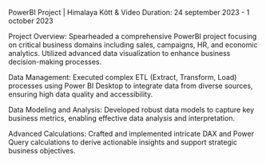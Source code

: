 PowerBI Project | Himalaya Kött & Video
Duration: 24 september 2023 - 1 october 2023

Project Overview: 
Spearheaded a comprehensive PowerBI project focusing on critical business domains including sales, campaigns, HR, and economic analytics. Utilized advanced data visualization to enhance business decision-making processes.

Data Management: 
Executed complex ETL (Extract, Transform, Load) processes using Power BI Desktop to integrate data from diverse sources, ensuring high data quality and accessibility.

Data Modeling and Analysis: 
Developed robust data models to capture key business metrics, enabling effective data analysis and interpretation.

Advanced Calculations: 
Crafted and implemented intricate DAX and Power Query calculations to derive actionable insights and support strategic business objectives.
